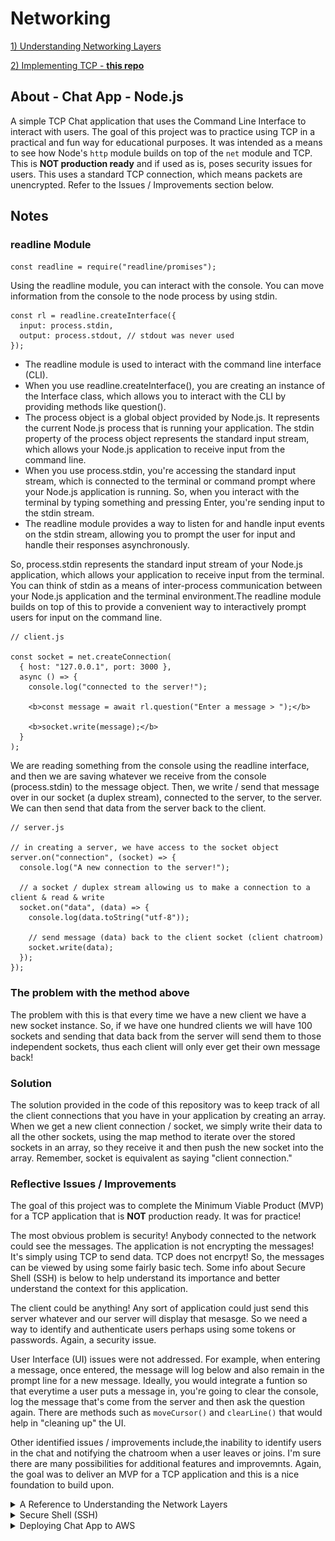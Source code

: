 # Networking

[1) Understanding Networking Layers](https://github.com/fabio-miguel/tcp-nodejs-networking)

[2) Implementing TCP - **this repo**](https://github.com/fabio-miguel/chat-nodejs-app-networking)

## About - Chat App - Node.js

A simple TCP Chat application that uses the Command Line Interface to interact with users. The goal of this project was to practice using TCP in a practical and fun way for educational purposes. It was intended as a means to see how Node's `http` module builds on top of the `net` module and TCP. This is **NOT production ready** and if used as is, poses security issues for users. This uses a standard TCP connection, which means packets are unencrypted. Refer to the Issues / Improvements section below.

## Notes

### readline Module

`const readline = require("readline/promises");`

Using the readline module, you can interact with the console. You can move information from the console to the node process by using stdin.

```
const rl = readline.createInterface({
  input: process.stdin,
  output: process.stdout, // stdout was never used
});
```

- The readline module is used to interact with the command line interface (CLI).
- When you use readline.createInterface(), you are creating an instance of the Interface class, which allows you to interact with the CLI by providing methods like question().
- The process object is a global object provided by Node.js. It represents the current Node.js process that is running your application. The stdin property of the process object represents the standard input stream, which allows your Node.js application to receive input from the command line.
- When you use process.stdin, you're accessing the standard input stream, which is connected to the terminal or command prompt where your Node.js application is running. So, when you interact with the terminal by typing something and pressing Enter, you're sending input to the stdin stream.
- The readline module provides a way to listen for and handle input events on the stdin stream, allowing you to prompt the user for input and handle their responses asynchronously.

So, process.stdin represents the standard input stream of your Node.js application, which allows your application to receive input from the terminal. You can think of stdin as a means of inter-process communication between your Node.js application and the terminal environment.The readline module builds on top of this to provide a convenient way to interactively prompt users for input on the command line.

```
// client.js

const socket = net.createConnection(
  { host: "127.0.0.1", port: 3000 },
  async () => {
    console.log("connected to the server!");

    <b>const message = await rl.question("Enter a message > ");</b>

    <b>socket.write(message);</b>
  }
);
```

We are reading something from the console using the readline interface, and then we are saving whatever we receive from the console (process.stdin) to the message object. Then, we write / send that message over in our socket (a duplex stream), connected to the server, to the server. We can then send that data from the server back to the client.

```
// server.js

// in creating a server, we have access to the socket object
server.on("connection", (socket) => {
  console.log("A new connection to the server!");

  // a socket / duplex stream allowing us to make a connection to a client & read & write
  socket.on("data", (data) => {
    console.log(data.toString("utf-8"));

    // send message (data) back to the client socket (client chatroom)
    socket.write(data);
  });
});
```

### The problem with the method above

The problem with this is that every time we have a new client we have a new socket instance. So, if we have one hundred clients we will have 100 sockets and sending that data back from the server will send them to those independent sockets, thus each client will only ever get their own message back!

### Solution

The solution provided in the code of this repository was to keep track of all the client connections that you have in your application by creating an array. When we get a new client connection / socket, we simply write their data to all the other sockets, using the map method to iterate over the stored sockets in an array, so they receive it and then push the new socket into the array. Remember, socket is equivalent as saying "client connection."

### Reflective Issues / Improvements

The goal of this project was to complete the Minimum Viable Product (MVP) for a TCP application that is **NOT** production ready. It was for practice!

The most obvious problem is security! Anybody connected to the network could see the messages. The application is not encrypting the messages! It's simply using TCP to send data. TCP does not encrpyt! So, the messages can be viewed by using some fairly basic tech. Some info about Secure Shell (SSH) is below to help understand its importance and better understand the context for this application.

The client could be anything! Any sort of application could just send this server whatever and our server will display that mesasge. So we need a way to identify and authenticate users perhaps using some tokens or passwords. Again, a security issue.

User Interface (UI) issues were not addressed. For example, when entering a message, once entered, the message will log below and also remain in the prompt line for a new message. Ideally, you would integrate a funtion so that everytime a user puts a message in, you're going to clear the console, log the message that's come from the server and then ask the question again. There are methods such as `moveCursor()` and `clearLine()` that would help in "cleaning up" the UI.

Other identified issues / improvements include,the inability to identify users in the chat and notifying the chatroom when a user leaves or joins. I'm sure there are many possibilities for additional features and improvemnts. Again, the goal was to deliver an MVP for a TCP application and this is a nice foundation to build upon.

<details>
<summary>A Reference to Understanding the Network Layers</summary>

### Further Understanding the Application Layer

The upper most layer is the application layer. This application layer, in some models like the OSI model, can be further broken down into three separate layers. These would be \* _application_ _, _ _presentation_ \* and session.

Presentation simply means how you want to present the data. For instance, how to present headers and encrpytion. In other words, it is responsible for data translation and encryption. It ensures the data sent from the application layer of one machine can be read by the appliaction layer of another machine, regardless of different data representations. It handles tasks such as encryption, character encoding and compression.

The session layer manages the communcation between two hosts. It establishes and maintains interactions called seesions.

Essentialy, the application layer is what provides network services to end-users, presentation ensures data can be understood and session ensures reliable communication by managing the session.

</details>

<details>
<summary>Secure Shell (SSH)</summary>

### Secure Shell (SSH)

SSH first appeared in the mid 90's as a replacement way of connecting to a remote machine over the internet. Up until that time, the technologies available to connect to a remote machine like Telnet, RLogin, RSH etc worked fine, BUT they transmitted all the data in the clear over the network! So, if you logged into a remote machine, anyone with a packet sniffer between and the remote machine could see everything you weere doing there.

![Simple Network](images/oldNetworkPacketSniffer.png)

Now, when these protocols first appeared, that wasn's a problem because the machines were probably only networked within the computer department of a university or a company. So, the people who had access to do that probably worked there and wouldn't do that.

As machines got networked to other networks and the internet waas being built, if you had access to the network, well any network that the data was travelling over you could sniff the packets.

![Network to Network](images/networkToNetowork.png)

So, Tatu Ylönen, a Finnish professor, was concerned about this and developed the protocol SSH to encrypt the data so that you couldn't see what was being sent over. You could see the data that was being transmitted across, you could see how much data, the frequency of it, BUT you couldn't see what the data was! So, **SSH was developed as a way of encrpyting the connection between two machines.** However, it does a lot more than that.

The first thing that happens when you open up a TCP connection between two machines (note: it doesn't have to be a TCP connection), you've got a reliable connection between two machines, SSH is sending data over, and what SSH does is that it breaks the data down into a series of packets.

**Packet**

![Packet](images/sshPacket.png)

Of course, as with any packet transfer, these packets have a few headers at the beginning. Perhaps at the top you would have something that tells you how big the packet is (packet length), how much padding there is and then the data you want, called the payload. Then, you have the padding that follows that. So, what you are doing with each packet after the payload is adding padding. These are just random bytes that don't mean anything, but they force the encrption to make it harder to detect what's going on because you've got this random data in there. Lastly, you would have some sort of message authentication code. You can then apply compression, if you want, to the payload. So, you can compress the payload by using standard compression algorithms, such as zlib, to compress the data. Then, the whole of that packet (excluding the length) is then encrypted. The algorithms used for the encryption and for the message authentication code are selected by the server and the client. They are established at the beginning... which ones they offer and which they want to use. So, these vary from connection to connection. So the packet length is left unencrypted as we need to know how much data is coming.

**SSH Packet**

![SSH Packet](images/sshPacketEncryption.png)

At the other end, the server will decrpyt and then it knows its got the packet of data and can then piece it back together. So, on the server-side you do the opposite, decrpyt the packet, decompress the payload, and you can extract the data and sort of "stitch it back" together.

So, you have the unecrypted TCP connection. On top of that you have these packets that are encypted by the SSH protocol. On top of that, you then open a series of channels that you send the data over. This isn't to be confused with creating a new channel. This is actually creating a connection through these SSH packets.

</details>

<details>
<summary>Deploying Chat App to AWS</summary>

### Key Pair Login

Refers to the SSH key pair that is used for secure access to your EC2 instance. It consists of a public key and a private key. When you launch the EC2 instance, you specify the key pair to use for accessing that instance. The public key is placed on the instance itself during launch and the private key is kept securely on your local machine. So, when you connect to your EC2 instance using SSH, you specify the private key and if it matches the public key associated with it, you are granted access to the EC2 instance.

![Create Key Pair](images/createKeyPair.png)

### Creating a Security Group

In AWS EC2, a security group acts as a virtual firewall that controls the traffic to and from your EC2 instances. You’ve got two different rules. One is outbound and one is inbound.

Inbound means the traffic that comes into your EC2 instance / server. The rules control this incoming traffic. For example, the type of traffic allowed to reach your instance and the source of that traffic. Each inbound rule consists of:

**Type:** specifying the protocol such as HTTP (port 80), SSH (port 22), or HTTPS (port 443).
**Port Range:** Specifies the port or range of ports for the traffic. For example, port 22 for SSH or ports 80-443 for HTTP and HTTPS.
**Source:** Specifies the source of the incoming traffic. This can be specified as an IP address, a CIDR block (e.g., a range of IP addresses), another security group, or 0.0.0.0/0 to allow traffic from any IP address (not recommended for production environments).

Outbound rules basically mean what traffic can go outside the server. For example, you can allow everything. So, your server could connect to the outside internet without any limitations. Each outbound rule is similar to an inbound rule but controls outgoing traffic instead:

**Type:** Specifies the protocol or type of outgoing traffic.
**Port Range:** Specifies the port or range of ports for the outgoing traffic.
**Destination:** Specifies the destination of the outgoing traffic. This can be specified as an IP address, a CIDR block, another security group, or 0.0.0.0/0 to allow traffic to any destination.

Now, for this chat app, we allow all traffic outbound and all TCP traffic inbound.

![Security Group](images/securityGroup.png)

Once you launch your EC2 instance / node-server, you will notice your Public IPv4 address.

![Public IPv4 Address](images/publicIPAddressEC2.png)

This is the address that you can use to connect to this very server / EC2 instance! Now, remember that IP addresses are unique addresses for each computer. So, we identify computers on the internet via their IP address.

Next to the public IP, you can see the private IP. But, if you want to connect to the EC2 instance, you will need to use the public IP not the private IP. The private IP is that of the previous example when you connected your phone or iPad to your node application on your MacBook. However, it is the public IP address that you will use to connect to it and for the client application to connect to this server. YOU NEED AN IP ADDRESS FOR A SERVER! Otherwise it’s not a server.

To connect to your instance / server you could use the IP address or perhaps assign a domain name, which is the alias for your server. This is because the IP address could change. In fact, you could technically assign an Elastic IP address to it, which would assign a static IPv4 address. This allows you to associate a persistent IP address with an instance. So, the instance retains the same public IP address even if it is stopped and restarted. The alternative to an Elastic IP is, as mentioned at the start of this paragraph, is to use a Domain Name System (DNS). The DNS will allow you to associate a domain name with an IP address. This also and still ensures consistent access.

<details>
<summary>Connecting to an EC2 Instance Using SSH with Private Key Authentication</summary>

### Connecting to an EC2 Instance Using SSH with Private Key Authentication

**ssh**
This is the command to initiate an SSH connection to a remote server.

**-i**
This option specifies the identity file (private key) to use for authentication.

**~/.ssh/<filename>.pem**
This is the path to the private key file (cododev.pem) stored in the .ssh directory in the user's home directory (~). The private key is used to authenticate the SSH connection to the remote server.

After specifying the private key with -i, you would typically include the username and the domain name (or IP address) of the server you want to connect to.

```
ssh -i ~/.ssh/<filename>.pem <username>@<domain_or_IP>

ssh -i ~/.ssh/example.pem EC2-user@example.com
```

There’s a possibility this may not work initially and you receive a “WARNING: UNPROTECTED PRIVATE KEY FILE!” message and that you must allow permission for you, the owner (your AWS account), to read the file. This can be done using the following command:

![EC2 Instance Connection](images/ec2InstanceConnection.png)

Now, when you access your instance you will notice that if you were to run `ls` on the current directory, there would be nothing. Also, `node -v` would show that you don’t have Node.js installed on the instance. So, you will have to set up and configure the EC2 instance environment to suit your application’s requirements (e.g. software packages etc.), deploy the application, security configurations and so on. This is where you recognise the power of Docker!

<details>
<summary>A sidenote on Docker</summary>

### A sidenote on Docker:

_Docker streamlines the whole process of deploying and managing applications, especially in cloud environments like AWS EC2 instances._

- _Consistent Environment: Docker allows you to package your application and its dependencies into a container, which encapsulates everything the application needs to run. This ensures that the application runs consistently across different environments, including development, testing, and production._

- _Isolation: Docker containers provide process isolation, meaning each container runs as an isolated environment with its own filesystem, network, and resources. This isolation ensures that applications running in containers do not interfere with each other and helps improve security._

- _Portability: Docker containers are portable and can run on any platform that supports Docker. This makes it easy to deploy applications across different environments, including on-premises servers, cloud instances, and even developer laptops._

- _Scalability: Docker containers are lightweight and fast to start, making them well-suited for scalable applications. You can easily scale your application by running multiple instances of the same container across multiple hosts._

- _Infrastructure as Code: Docker containers can be managed and orchestrated using tools like Docker Compose, Docker Swarm, or Kubernetes. These tools allow you to define your application's infrastructure as code, making it easy to automate deployment, scaling, and management tasks._

_Overall, Docker simplifies the process of deploying and managing applications by providing a consistent, isolated, and portable runtime environment. This can be particularly beneficial when deploying applications to cloud environments like AWS EC2 instances, where consistency, scalability, and automation are important considerations._

</details>

You will need to run your server on the public IP address. We can use this IP address in our application’s `.listen()` method so that the application is listening for connections to the EC2 instance where this application is running.

<details>
<summary>A sidenote on Environment Variables:</summary>

### A sidenote on Environment Variables:

_Now, you could just copy and paste this in, but this isn’t the best way to do this for security reasons. Not even in development should you use this practice. This is because this is a potential security issue and any sensitive data should not be made public._

_Usually in production and development, you would use:_

```
process.env.VARIABLE_NAME

process.env.IP_ADDRESS

process.env.PORT
```

_This will store these variables will be stored unassigned. In production, you will manually set the values for these variables. AWS securely stores these values and makes them available to your application._

_In development, you will set the values of these variables manually using commands like:_

```
export IP_ADDRESS=value
```

_This will store the value in your current shell session which is separate to your application environment and will be lost once the shell is closed. This way even in development you do not risk accidentally pushing sensitive data to public environments like GitHub. An alternative in development is to use something like a `dotenv` file (or another alternative) where this is not ever pushed with your code to a public sphere._

</details>

Once you have your server set up, you can create your application file.

`touch chat-server.js`

Open the file in a lightweight text editor available in Unix-like operating systems, such as Linux and macOS using the `nano` command.

`nano chat-server.js`

So, up until this point you will have launched a Linux computer, installed Node.js (probably using NVM) and any other dependencies, created a file and pasted your server code into it. You can now run your server on this EC2 instance and connect to it.

Now, this isn’t the typical method for deploying your application on a server, but rather a simplified example of how to get a server working. As mentioned, Docker is very powerful and is pretty much the industry standard and common practice because it containerises your application and environment so you don’t have to configure your EC2 instance to mimic development environment. For example, without Docker and the simple / minimalist method we just used, we would have to probably prepare the app by compressing it into a `.zip` file, then upload to EC2, then extract, then install all the dependencies required by your Node.js application, then start your application.

Again, this is a simplistic and manual approach to deploying a Node.js application to an EC2 instance by copying and pasting code directly into a file on the instance. In a real-world production environment, there are additional steps to ensure performance, scalability and reliability. For example:

- High Availability: Setting up multiple instances of your application in different availability zones or regions to ensure fault tolerance.
- Load Balancing to distribute incoming traffic across multiple instances, improving performance and reliability

**This topic follows onto understanding IPv4 addresses which can be found in this repo:**

[3) Implementing DNS](https://github.com/fabio-miguel/dns-nodejs-networking)

</details>
